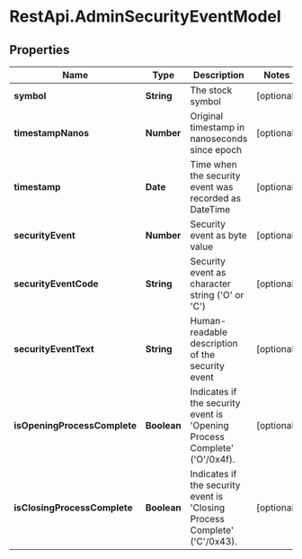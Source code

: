 # RestApi.AdminSecurityEventModel

## Properties

Name | Type | Description | Notes
------------ | ------------- | ------------- | -------------
**symbol** | **String** | The stock symbol | [optional] 
**timestampNanos** | **Number** | Original timestamp in nanoseconds since epoch | [optional] 
**timestamp** | **Date** | Time when the security event was recorded as DateTime | [optional] 
**securityEvent** | **Number** | Security event as byte value | [optional] 
**securityEventCode** | **String** | Security event as character string (&#39;O&#39; or &#39;C&#39;) | [optional] 
**securityEventText** | **String** | Human-readable description of the security event | [optional] 
**isOpeningProcessComplete** | **Boolean** | Indicates if the security event is &#39;Opening Process Complete&#39; (&#39;O&#39;/0x4f). | [optional] 
**isClosingProcessComplete** | **Boolean** | Indicates if the security event is &#39;Closing Process Complete&#39; (&#39;C&#39;/0x43). | [optional] 


